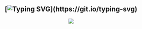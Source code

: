 <div align="center">
  
## [![Typing SVG](https://readme-typing-svg.herokuapp.com?font=Halo+Handletter&color=00FF00&size=30&lines=SONIC+MEDIA+STORAGE;FOR+BOT+AchuMwol;MADE+BY+Akshayser;CO-SUPPORT+unni-settan...)](https://git.io/typing-svg)


 
<p align="center">
  <a href="httsp://github.com/unni-settan/AchuMwol">
    <img src="https://img.shields.io/github/repo-size/Akshayser/SONIC?color=green&label=Repo%20total%20size&?style=for-the-badge&logo=appveyor">
<p align="center"> 
